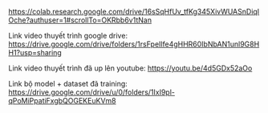 https://colab.research.google.com/drive/16sSqHfUv_tfKg345XivWUASnDiqIOche?authuser=1#scrollTo=OKRbb6v1tNan

Link video thuyết trình google drive: https://drive.google.com/drive/folders/1rsFpeIlfe4gHHR60IbNbAN1unl9G8HH1?usp=sharing

Link video thuyết trình đã up lên youtube: https://youtu.be/4d5GDx52aOo

Link bộ model + dataset đã training: https://drive.google.com/drive/u/0/folders/1IxI9pl-qPoMiPpatiFxgbQOGEKEuKVm8

